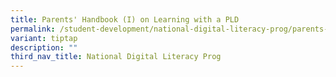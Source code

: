 ```yaml
---
title: Parents' Handbook (I) on Learning with a PLD
permalink: /student-development/national-digital-literacy-prog/parents-handbook-i-on-learning-with-a-pld/
variant: tiptap
description: ""
third_nav_title: National Digital Literacy Prog
---
```

